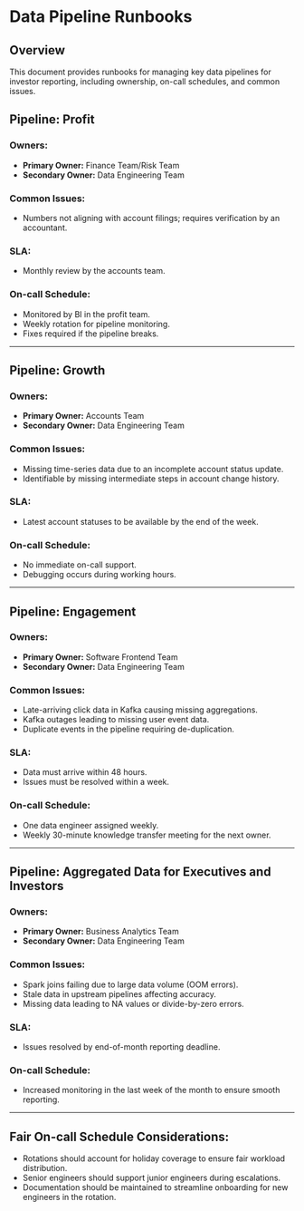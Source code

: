 # Data Pipeline Runbooks

## Overview
This document provides runbooks for managing key data pipelines for investor reporting, including ownership, on-call schedules, and common issues.

## Pipeline: Profit
### Owners:
- **Primary Owner:** Finance Team/Risk Team
- **Secondary Owner:** Data Engineering Team

### Common Issues:
- Numbers not aligning with account filings; requires verification by an accountant.

### SLA:
- Monthly review by the accounts team.

### On-call Schedule:
- Monitored by BI in the profit team.
- Weekly rotation for pipeline monitoring.
- Fixes required if the pipeline breaks.

---

## Pipeline: Growth
### Owners:
- **Primary Owner:** Accounts Team
- **Secondary Owner:** Data Engineering Team

### Common Issues:
- Missing time-series data due to an incomplete account status update.
- Identifiable by missing intermediate steps in account change history.

### SLA:
- Latest account statuses to be available by the end of the week.

### On-call Schedule:
- No immediate on-call support.
- Debugging occurs during working hours.

---

## Pipeline: Engagement
### Owners:
- **Primary Owner:** Software Frontend Team
- **Secondary Owner:** Data Engineering Team

### Common Issues:
- Late-arriving click data in Kafka causing missing aggregations.
- Kafka outages leading to missing user event data.
- Duplicate events in the pipeline requiring de-duplication.

### SLA:
- Data must arrive within 48 hours.
- Issues must be resolved within a week.

### On-call Schedule:
- One data engineer assigned weekly.
- Weekly 30-minute knowledge transfer meeting for the next owner.

---

## Pipeline: Aggregated Data for Executives and Investors
### Owners:
- **Primary Owner:** Business Analytics Team
- **Secondary Owner:** Data Engineering Team

### Common Issues:
- Spark joins failing due to large data volume (OOM errors).
- Stale data in upstream pipelines affecting accuracy.
- Missing data leading to NA values or divide-by-zero errors.

### SLA:
- Issues resolved by end-of-month reporting deadline.

### On-call Schedule:
- Increased monitoring in the last week of the month to ensure smooth reporting.

---

## Fair On-call Schedule Considerations:
- Rotations should account for holiday coverage to ensure fair workload distribution.
- Senior engineers should support junior engineers during escalations.
- Documentation should be maintained to streamline onboarding for new engineers in the rotation.

